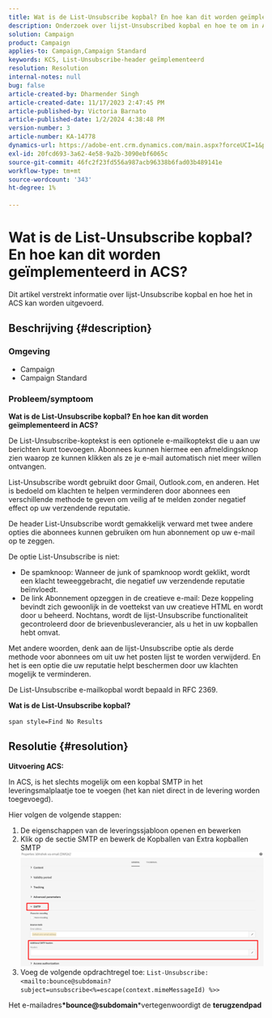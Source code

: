 ```yaml
---
title: Wat is de List-Unsubscribe kopbal? En hoe kan dit worden geïmplementeerd in ACS?
description: Onderzoek over lijst-Unsubscribed kopbal en hoe te om in ACS uit te voeren.
solution: Campaign
product: Campaign
applies-to: Campaign,Campaign Standard
keywords: KCS, List-Unsubscribe-header geïmplementeerd
resolution: Resolution
internal-notes: null
bug: false
article-created-by: Dharmender Singh
article-created-date: 11/17/2023 2:47:45 PM
article-published-by: Victoria Barnato
article-published-date: 1/2/2024 4:38:48 PM
version-number: 3
article-number: KA-14778
dynamics-url: https://adobe-ent.crm.dynamics.com/main.aspx?forceUCI=1&pagetype=entityrecord&etn=knowledgearticle&id=4c986043-5885-ee11-8179-6045bd006239
exl-id: 20fcd693-3a62-4e58-9a2b-3090ebf6065c
source-git-commit: 46fc2f23fd556a987acb96338b6fad03b489141e
workflow-type: tm+mt
source-wordcount: '343'
ht-degree: 1%

---
```


# Wat is de List-Unsubscribe kopbal? En hoe kan dit worden geïmplementeerd in ACS?


Dit artikel verstrekt informatie over lijst-Unsubscribe kopbal en hoe het in ACS kan worden uitgevoerd.

## Beschrijving {#description}


### <b>Omgeving</b>

- Campaign
- Campaign Standard


### <b>Probleem/symptoom</b>

<b>Wat is de List-Unsubscribe kopbal? En hoe kan dit worden geïmplementeerd in ACS?</b>

De List-Unsubscribe-koptekst is een optionele e-mailkoptekst die u aan uw berichten kunt toevoegen. Abonnees kunnen hiermee een afmeldingsknop zien waarop ze kunnen klikken als ze je e-mail automatisch niet meer willen ontvangen.

List-Unsubscribe wordt gebruikt door Gmail, Outlook.com, en anderen. Het is bedoeld om klachten te helpen verminderen door abonnees een verschillende methode te geven om veilig af te melden zonder negatief effect op uw verzendende reputatie.

De header List-Unsubscribe wordt gemakkelijk verward met twee andere opties die abonnees kunnen gebruiken om hun abonnement op uw e-mail op te zeggen.

De optie List-Unsubscribe is niet:

- De spamknoop: Wanneer de junk of spamknoop wordt geklikt, wordt een klacht teweeggebracht, die negatief uw verzendende reputatie beïnvloedt.
- De link Abonnement opzeggen in de creatieve e-mail: Deze koppeling bevindt zich gewoonlijk in de voettekst van uw creatieve HTML en wordt door u beheerd. Nochtans, wordt de lijst-Unsubscribe functionaliteit gecontroleerd door de brievenbusleverancier, als u het in uw kopballen hebt omvat.


Met andere woorden, denk aan de lijst-Unsubscribe optie als derde methode voor abonnees om uit uw het posten lijst te worden verwijderd. En het is een optie die uw reputatie helpt beschermen door uw klachten mogelijk te verminderen.

De List-Unsubscribe e-mailkopbal wordt bepaald in RFC 2369.

<b>Wat is de List-Unsubscribe kopbal? </b>

`span style=Find No Results`


## Resolutie {#resolution}


<b>Uitvoering ACS:</b>

In ACS, is het slechts mogelijk om een kopbal SMTP in het leveringsmalplaatje toe te voegen (het kan niet direct in de levering worden toegevoegd).

Hier volgen de volgende stappen:

1. De eigenschappen van de leveringssjabloon openen en bewerken
2. Klik op de sectie SMTP en bewerk de Kopballen van Extra kopballen SMTP     ![](assets/52de6f31-8da9-ee11-be37-6045bd006793.png)
3. Voeg de volgende opdrachtregel toe:    `List-Unsubscribe: <mailto:bounce@subdomain?subject=unsubscribe<%=escape(context.mimeMessageId) %>>`


Het e-mailadres<b>*bounce@subdomain</b>*vertegenwoordigt de <b>terugzendpad</b>
